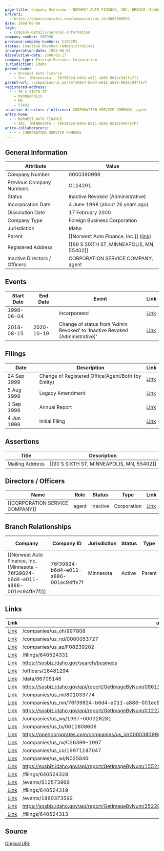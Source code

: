 ```yaml
---
page-title: Company Overview - NORWEST AUTO FINANCE, INC. BRANCH (Idaho - 0000380998)
url/uri:
  - https://opencorporates.com/companies/us_id/0000380998
date: 1998-06-04
tags:
  - Company-Details/General-Information
company-number: 380998
previous-company-numbers: C124291
status: Inactive Revoked (Administrative)
incorporation-date: 1998-06-04
dissolution-date: 2000-02-17
company-type: Foreign Business Corporation
jurisdiction: Idaho
parent-name:
  - - Norwest Auto Finance
    - Inc. (Minnesota - 76f39824-b6d4-e011-a886-001ec94ffe7f)
parent-url: /companies/us_mn/76f39824-b6d4-e011-a886-001ec94ffe7f
registered-address:
  - - 90 S SIXTH ST
    - MINNEAPOLIS
    - MN
    - 55402
inactive-directors-/-officers: CORPORATION SERVICE COMPANY, agent
entry-home:
  - - NORWEST AUTO FINANCE
    - INC. (MINNESOTA - 76F39824-B6D4-E011-A886-001EC94FFE7F)
entry-collaborators:
  - - - CORPORATION SERVICE COMPANY
---
```


## General Information
| Attribute          | Value                                       |
|--------------------|---------------------------------------------|
| Company Number     | 0000380998                                  |
| Previous Company Numbers | C124291                                     |
| Status             | Inactive Revoked (Administrative)           |
| Incorporation Date | 4 June 1998 (about 26 years ago)            |
| Dissolution Date   | 17 February 2000                            |
| Company Type       | Foreign Business Corporation                |
| Jurisdiction       | Idaho                                       |
| Parent             | [[Norwest Auto Finance, Inc.]] ([link](/companies/us_mn/76f39824-b6d4-e011-a886-001ec94ffe7f)) |
| Registered Address | [[90 S SIXTH ST, MINNEAPOLIS, MN, 55402]]   |
| Inactive Directors / Officers | CORPORATION SERVICE COMPANY, agent          |

## Events

| Start Date | End Date   | Event                                                   | Link |
|------------|------------|-------------------------------------------------------|------|
| 1998-06-04 |            | Incorporated                                            | [Link](https://opencorporates.com/events/512573966) |
| 2018-08-15 | 2020-10-19 | Change of status from 'Admin Revoked' to 'Inactive Revoked (Administrative)' | [Link](https://opencorporates.com/events/1880373592) |

## Filings
| Date        | Description                    | Link |
|-------------|--------------------------------|-------|
| 24 Sep 1999 | Change of Registered Office/Agent/Both (by Entity)| [Link](https://opencorporates.com/filings/640524313) |
| 5 Aug 1999  | Legacy Amendment        | [Link](https://opencorporates.com/filings/640524319) |
| 1 Sep 1998  | Annual Report           | [Link](https://opencorporates.com/filings/640524328) |
| 4 Jun 1998  | Initial Filing          | [Link](https://opencorporates.com/filings/640524331) |

## Assertions
| Title               | Description                                             |
|---------------------|---------------------------------------------------------|
| Mailing Address     | [[90 S SIXTH ST, MINNEAPOLIS, MN, 55402]]               |

## Directors / Officers
| Name                 | Role            | Status     | Type        | Link |
|----------------------|-----------------|------------|-------------|------|
| [[CORPORATION SERVICE COMPANY]] | agent           | inactive   | Corporation | [Link](https://opencorporates.com/officers/16481294) |

## Branch Relationships
| Company                       | Company ID            | Jurisdiction         | Status   | Type       | Link                                | Start Date   | End Date     | Statement Link                      |
|--------------------------------|----------------------|----------------------|----------|------------|-------------------------------------|--------------|--------------|-------------------------------------|
| [[Norwest Auto Finance, Inc. (Minnesota - 76f39824-b6d4-e011-a886-001ec94ffe7f)]] | 76f39824-b6d4-e011-a886-001ec94ffe7f | Minnesota            | Active   | Parent     | [Link](https://opencorporates.com/companies/us_mn/76f39824-b6d4-e011-a886-001ec94ffe7f) | 31 Oct 1997  | N/A          | [Statement](https://opencorporates.com/statements/2630358) |

## Links
| Link   | url                            
|--------|--------------------------------|
| [Link](/companies/us_oh/997808) |/companies/us_oh/997808       |
| [Link](/companies/us_nd/0000053727) |/companies/us_nd/0000053727   |
| [Link](/companies/us_az/F08239202) |/companies/us_az/F08239202    |
| [Link](/filings/640524331) |/filings/640524331            |
| [Link](https://sosbiz.idaho.gov/search/business) |https://sosbiz.idaho.gov/search/business|
| [Link](/officers/16481294) |/officers/16481294            |
| [Link](/data/86705146) |/data/86705146                |
| [Link](https://sosbiz.idaho.gov/api/report/GetImageByNum/086138077239069044178198100008039034062149023196) |https://sosbiz.idaho.gov/api/report/GetImageByNum/086138077239069044178198100008039034062149023196|
| [Link](/companies/us_mi/801033774) |/companies/us_mi/801033774    |
| [Link](/companies/us_mn/76f39824-b6d4-e011-a886-001ec94ffe7f) |/companies/us_mn/76f39824-b6d4-e011-a886-001ec94ffe7f|
| [Link](https://sosbiz.idaho.gov/api/report/GetImageByNum/012224112207084098145164157247052126133244010157) |https://sosbiz.idaho.gov/api/report/GetImageByNum/012224112207084098145164157247052126133244010157|
| [Link](/companies/us_wy/1997-000328281) |/companies/us_wy/1997-000328281|
| [Link](/companies/us_tx/0011808606) |/companies/us_tx/0011808606   |
| [Link](https://opencorporates.com/companies/us_id/0000380998/filings) |https://opencorporates.com/companies/us_id/0000380998/filings|
| [Link](/companies/us_nv/C26389-1997) |/companies/us_nv/C26389-1997  |
| [Link](/companies/us_co/19971187047) |/companies/us_co/19971187047  |
| [Link](/companies/us_wi/N025840) |/companies/us_wi/N025840      |
| [Link](https://sosbiz.idaho.gov/api/report/GetImageByNum/155244148044058051187016036062247221097091213023) |https://sosbiz.idaho.gov/api/report/GetImageByNum/155244148044058051187016036062247221097091213023|
| [Link](/filings/640524328) |/filings/640524328            |
| [Link](/events/512573966) |/events/512573966             |
| [Link](/filings/640524319) |/filings/640524319            |
| [Link](/events/1880373592) |/events/1880373592            |
| [Link](https://sosbiz.idaho.gov/api/report/GetImageByNum/252203051171141228015214238011174030135244159186) |https://sosbiz.idaho.gov/api/report/GetImageByNum/252203051171141228015214238011174030135244159186|
| [Link](/filings/640524313) |/filings/640524313            |

## Source
[Original URL](https://opencorporates.com/companies/us_id/0000380998)
